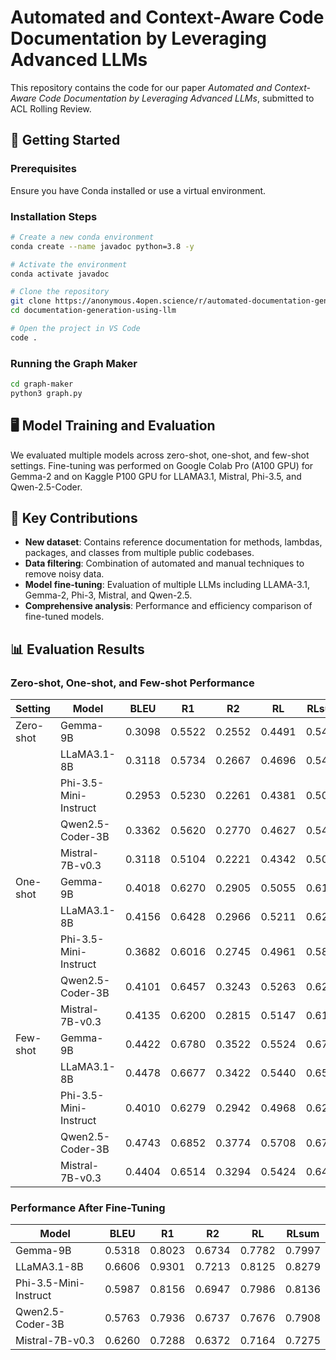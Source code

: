# Automated and Context-Aware Code Documentation by Leveraging Advanced LLMs

This repository contains the code for our paper *Automated and Context-Aware Code Documentation by Leveraging Advanced LLMs*, submitted to ACL Rolling Review.

## 🚀 Getting Started

### Prerequisites

Ensure you have Conda installed or use a virtual environment.

### Installation Steps

```bash
# Create a new conda environment
conda create --name javadoc python=3.8 -y

# Activate the environment
conda activate javadoc

# Clone the repository
git clone https://anonymous.4open.science/r/automated-documentation-generation-using-llm/
cd documentation-generation-using-llm

# Open the project in VS Code
code .
```

### Running the Graph Maker

```bash
cd graph-maker
python3 graph.py
```

## 🖥️ Model Training and Evaluation

We evaluated multiple models across zero-shot, one-shot, and few-shot settings. Fine-tuning was performed on Google Colab Pro (A100 GPU) for Gemma-2 and on Kaggle P100 GPU for LLAMA3.1, Mistral, Phi-3.5, and Qwen-2.5-Coder.

## 📌 Key Contributions

- **New dataset**: Contains reference documentation for methods, lambdas, packages, and classes from multiple public codebases.
- **Data filtering**: Combination of automated and manual techniques to remove noisy data.
- **Model fine-tuning**: Evaluation of multiple LLMs including LLAMA-3.1, Gemma-2, Phi-3, Mistral, and Qwen-2.5.
- **Comprehensive analysis**: Performance and efficiency comparison of fine-tuned models.

## 📊 Evaluation Results

### Zero-shot, One-shot, and Few-shot Performance

| Setting   | Model                | BLEU   | R1     | R2     | RL     | RLsum  |
|-----------|---------------------|--------|--------|--------|--------|--------|
| Zero-shot | Gemma-9B            | 0.3098 | 0.5522 | 0.2552 | 0.4491 | 0.5429 |
|           | LLaMA3.1-8B         | 0.3118 | 0.5734 | 0.2667 | 0.4696 | 0.5490 |
|           | Phi-3.5-Mini-Instruct| 0.2953 | 0.5230 | 0.2261 | 0.4381 | 0.5029 |
|           | Qwen2.5-Coder-3B    | 0.3362 | 0.5620 | 0.2770 | 0.4627 | 0.5431 |
|           | Mistral-7B-v0.3     | 0.3118 | 0.5104 | 0.2221 | 0.4342 | 0.5037 |
| One-shot  | Gemma-9B            | 0.4018 | 0.6270 | 0.2905 | 0.5055 | 0.6140 |
|           | LLaMA3.1-8B         | 0.4156 | 0.6428 | 0.2966 | 0.5211 | 0.6222 |
|           | Phi-3.5-Mini-Instruct| 0.3682 | 0.6016 | 0.2745 | 0.4961 | 0.5830 |
|           | Qwen2.5-Coder-3B    | 0.4101 | 0.6457 | 0.3243 | 0.5263 | 0.6294 |
|           | Mistral-7B-v0.3     | 0.4135 | 0.6200 | 0.2815 | 0.5147 | 0.6141 |
| Few-shot  | Gemma-9B            | 0.4422 | 0.6780 | 0.3522 | 0.5524 | 0.6715 |
|           | LLaMA3.1-8B         | 0.4478 | 0.6677 | 0.3422 | 0.5440 | 0.6579 |
|           | Phi-3.5-Mini-Instruct| 0.4010 | 0.6279 | 0.2942 | 0.4968 | 0.6217 |
|           | Qwen2.5-Coder-3B    | 0.4743 | 0.6852 | 0.3774 | 0.5708 | 0.6783 |
|           | Mistral-7B-v0.3     | 0.4404 | 0.6514 | 0.3294 | 0.5424 | 0.6444 |

### Performance After Fine-Tuning

| Model                | BLEU   | R1     | R2     | RL     | RLsum  |
|---------------------|--------|--------|--------|--------|--------|
| Gemma-9B            | 0.5318 | 0.8023 | 0.6734 | 0.7782 | 0.7997 |
| LLaMA3.1-8B         | 0.6606 | 0.9301 | 0.7213 | 0.8125 | 0.8279 |
| Phi-3.5-Mini-Instruct| 0.5987 | 0.8156 | 0.6947 | 0.7986 | 0.8136 |
| Qwen2.5-Coder-3B    | 0.5763 | 0.7936 | 0.6737 | 0.7676 | 0.7908 |
| Mistral-7B-v0.3     | 0.6260 | 0.7288 | 0.6372 | 0.7164 | 0.7275 |
